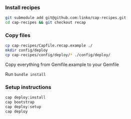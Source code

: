 
### Install recipes
```bash
git submodule add git@github.com:linko/cap-recipes.git
cd cap-recipes && git checkout recap
```

### Copy files

```bash
cp cap-recipes/Capfile.recap.example ./
mkdir config/deploy
cp cap-recipes/config/deploy/* ./config/deploy/
```

Copy everything from Gemfile.example to your Gemfile

Run `bundle install`


### Setup instructions

```bash
cap deploy:install
cap bootstrap
cap deploy:setup
cap deploy
```

